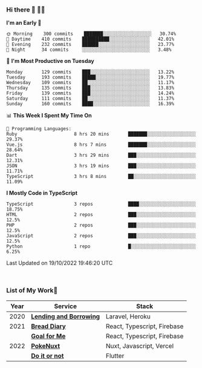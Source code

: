 ### Hi there 👋 🧑‍💻



<!--START_SECTION:waka-->
**I'm an Early 🐤** 

```text
🌞 Morning    300 commits    ███████░░░░░░░░░░░░░░░░░░   30.74% 
🌆 Daytime    410 commits    ██████████░░░░░░░░░░░░░░░   42.01% 
🌃 Evening    232 commits    ██████░░░░░░░░░░░░░░░░░░░   23.77% 
🌙 Night      34 commits     ░░░░░░░░░░░░░░░░░░░░░░░░░   3.48%

```
📅 **I'm Most Productive on Tuesday** 

```text
Monday       129 commits    ███░░░░░░░░░░░░░░░░░░░░░░   13.22% 
Tuesday      193 commits    █████░░░░░░░░░░░░░░░░░░░░   19.77% 
Wednesday    109 commits    ██░░░░░░░░░░░░░░░░░░░░░░░   11.17% 
Thursday     135 commits    ███░░░░░░░░░░░░░░░░░░░░░░   13.83% 
Friday       139 commits    ███░░░░░░░░░░░░░░░░░░░░░░   14.24% 
Saturday     111 commits    ██░░░░░░░░░░░░░░░░░░░░░░░   11.37% 
Sunday       160 commits    ████░░░░░░░░░░░░░░░░░░░░░   16.39%

```


📊 **This Week I Spent My Time On** 

```text
💬 Programming Languages: 
Ruby                     8 hrs 20 mins       ███████░░░░░░░░░░░░░░░░░░   29.37% 
Vue.js                   8 hrs 7 mins        ███████░░░░░░░░░░░░░░░░░░   28.64% 
Dart                     3 hrs 29 mins       ███░░░░░░░░░░░░░░░░░░░░░░   12.31% 
JSON                     3 hrs 19 mins       ███░░░░░░░░░░░░░░░░░░░░░░   11.71% 
TypeScript               3 hrs 8 mins        ██░░░░░░░░░░░░░░░░░░░░░░░   11.09%

```

**I Mostly Code in TypeScript** 

```text
TypeScript               3 repos             ████░░░░░░░░░░░░░░░░░░░░░   18.75% 
HTML                     2 repos             ███░░░░░░░░░░░░░░░░░░░░░░   12.5% 
PHP                      2 repos             ███░░░░░░░░░░░░░░░░░░░░░░   12.5% 
JavaScript               2 repos             ███░░░░░░░░░░░░░░░░░░░░░░   12.5% 
Python                   1 repo              █░░░░░░░░░░░░░░░░░░░░░░░░   6.25%

```



 Last Updated on 19/10/2022 19:46:20 UTC
<!--END_SECTION:waka-->


<br />

### List of My Work🚀

| Year | Service | Stack |
|--|--|--|
| 2020 | [**Lending and Borrowing**](https://lending-and-borrowing.herokuapp.com/) | Laravel, Heroku |
| 2021 | [**Bread Diary**](https://bread-diary-web.web.app/) | React, Typescript, Firebase |
|  | [**Goal for Me**](https://goal-for-me.web.app/) | React, Typescript, Firebase |
| 2022 | [**PokeNuxt**](https://pokenuxt.vercel.app/) | Nuxt, Javascript, Vercel |
|  | [**Do it or not**](https://apps.apple.com/jp/app/do-it-or-not/id1613818865) | Flutter |